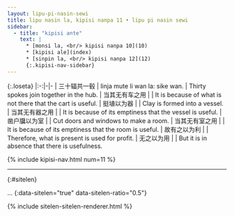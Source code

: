 ```yaml
---
layout: lipu-pi-nasin-sewi
title: lipu nasin la, kipisi nanpa 11 • lipu pi nasin sewi
sidebar:
  - title: "kipisi ante"
    text: |
      * [monsi la, <br/> kipisi nanpa 10](10)
      * [kipisi ale](index)
      * [sinpin la, <br/> kipisi nanpa 12](12)
      {:.kipisi-nav-sidebar}
---
```


{:.loseta}
|:-:|-|-
| 三十辐<wbr/>共一毂   | linja mute li wan la: sike wan. | Thirty spokes join together in the hub.
| 当其无<wbr/>有车之用 |  | It is because of what is not there that the cart is useful.
| 挺埴以为器           |  | Clay is formed into a vessel.
| 当其无<wbr/>有器之用 |  | It is because of its emptiness that the vessel is useful.
| 凿户牖以为室         |  | Cut doors and windows to make a room.
| 当其无<wbr/>有室之用 |  | It is because of its emptiness that the room is useful.
| 故有之以为利         |  | Therefore, what is present is used for profit.
| 无之以为用           |  | But it is in absence that there is usefulness.

{% include kipisi-nav.html num=11 %}

-------
{:#sitelen}

...
{:data-sitelen="true" data-sitelen-ratio="0.5"}

{% include sitelen-sitelen-renderer.html %}
